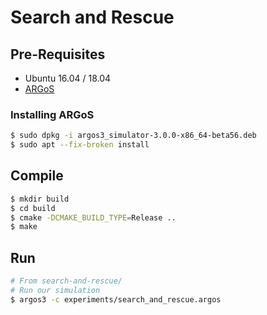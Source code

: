 # Search and Rescue

## Pre-Requisites

* Ubuntu 16.04 / 18.04
* [ARGoS](https://www.argos-sim.info)

### Installing ARGoS

```bash
$ sudo dpkg -i argos3_simulator-3.0.0-x86_64-beta56.deb
$ sudo apt --fix-broken install
```

## Compile

```bash
$ mkdir build
$ cd build
$ cmake -DCMAKE_BUILD_TYPE=Release ..
$ make
```

## Run

```bash
# From search-and-rescue/
# Run our simulation
$ argos3 -c experiments/search_and_rescue.argos
```